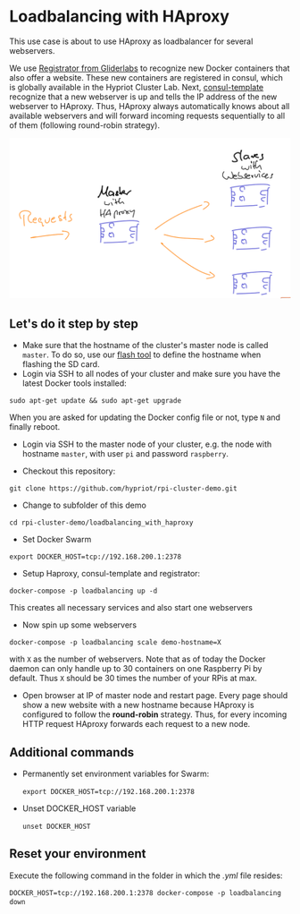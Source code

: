 Loadbalancing with HAproxy
==========================

This use case is about to use HAproxy as loadbalancer for several webservers.

We use [Registrator from Gliderlabs](https://github.com/gliderlabs/registrator) to recognize new Docker containers that also offer a website. These new containers are registered in consul, which is globally available in the Hypriot Cluster Lab. Next, [consul-template](https://github.com/hashicorp/consul-template) recognize that a new webserver is up and tells the IP address of the new webserver to HAproxy.
Thus, HAproxy always automatically knows about all available webservers and will forward incoming requests sequentially to all of them (following round-robin strategy).

![sketch](sketch_loadbalancer_demo.png)

Let's do it step by step
------------------------

- Make sure that the hostname of the cluster's master node is called `master`. To do so, use our [flash tool](https://github.com/hypriot/flash) to define the hostname when flashing the SD card.
- Login via SSH to all nodes of your cluster and make sure you have the latest Docker tools installed:
```
sudo apt-get update && sudo apt-get upgrade 
```
When you are asked for updating the Docker config file or not, type `N` and finally reboot.

- Login via SSH to the master node of your cluster, e.g. the node with hostname `master`, with user `pi` and password `raspberry`.

- Checkout this repository:

```
git clone https://github.com/hypriot/rpi-cluster-demo.git
```

- Change to subfolder of this demo

```
cd rpi-cluster-demo/loadbalancing_with_haproxy
```

- Set Docker Swarm 
```
export DOCKER_HOST=tcp://192.168.200.1:2378
```

- Setup Haproxy, consul-template and registrator:

```
docker-compose -p loadbalancing up -d
```

This creates all necessary services and also start one webservers 

- Now spin up some webservers 
 
```
docker-compose -p loadbalancing scale demo-hostname=X
```

with `X` as the number of webservers. Note that as of today the Docker daemon can only handle up to 30 containers on one Raspberry Pi by default. Thus `X` should be 30 times the number of your RPis at max.

- Open browser at IP of master node and restart page. Every page should show a new website with a new hostname because HAproxy is configured to follow the **round-robin** strategy. Thus, for every incoming HTTP request HAproxy forwards each request to a new node.


Additional commands
--------------------
- Permanently set environment variables for Swarm:

  `export DOCKER_HOST=tcp://192.168.200.1:2378`

- Unset DOCKER_HOST variable

  `unset DOCKER_HOST`


Reset your environment
----------------------

Execute the following command in the folder in which the *.yml* file resides:

```
DOCKER_HOST=tcp://192.168.200.1:2378 docker-compose -p loadbalancing down
```

